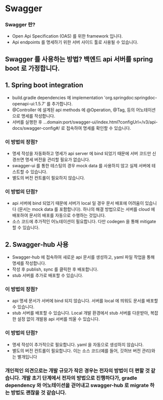 # Swagger

### Swagger 란?
 - Open Api Specification (OAS) 를 위한 framework 입니다.
 - Api endpoints 를 명세하기 위한 서버 사이드 툴로 사용될 수 있습니다. 

## Swagger 를 사용하는 방법? 백엔드 api 서버를 spring boot 로 가정합니다.
## 1. Spring boot integration
 - build.gradle dependencies 에 implementation 'org.springdoc:springdoc-openapi-ui:1.5.7' 를 추가합니다.
 - @Controller 에 설계된 api methods 에 @Operation, @Tag, 등의 어노테이션으로 명세를 작성합니다.
 - 서버를 실행한 후 ...domain:port/swagger-ui/index.html?configUrl=/v3/api-docs/swagger-config#/ 로 접속하여 명세를 확인할 수 있습니다.

### 이 방법의 장점?
 - 명세 작성을 자동화하고 명세가 api server 에 bind 되었기 때문에 서버 코드만 신경쓰면 명세 버전을 관리할 필요가 없습니다.
 - swagger-ui 를 통한 테스팅의 경우 mock data 를 사용하지 않고 실제 서버에 테스트할 수 있습니다. 
 - 별도의 버전 컨트롤이 필요하지 않습니다. 

### 이 방법의 단점?
 - api 서버에 bind 되었기 때문에 서버가 local 일 경우 문서 배포에 어려움이 있습니다 (문서는 mock data 를 포함합니다). 하나의 해결 방법으로는 서버를 cloud 에 배포하여 문서의 배포를 자동으로 수행하는 것입니다.
 - 소스 코드에 추가적인 어노테이션이 필요합니다. 다만 codegen 을 통해 mitigate 할 수 있습니다.


## 2. Swagger-hub 사용
 - Swagger-hub 에 접속하여 새로운 api 문서를 생성하고, yaml 파일 작업을 통해 명세를 작성합니다.
 - 작성 후 publish, sync 를 클릭한 후 배포합니다.
 - stub 서버를 추가로 배포할 수 있습니다.

### 이 방법의 장점?
 - api 명세 문서가 서버에 bind 되지 않습니다. 서버를 local 에 띄워도 문서를 배포할 수 있습니다.
 - stub 서버를 배포할 수 있습니다. Local 개발 환경에서 stub 서버를 다운받아, 복잡한 설정 없이 개발용 api 서버를 띄울 수 있습니다.

### 이 방법의 단점?
 - 명세 작성이 추가적으로 필요합니다. yaml 을 자동으로 생성하지 않습니다.
 - 별도의 버전 컨트롤이 필요합니다. 이는 소스 코드(예를 들어, 깃허브 버전 관리)와는 별개입니다



### 개인적인 의견으로는 개발 규모가 작은 경우는 전자의 방법이 더 편할 것 같습니다. 개발 초기 단계에서 전자의 방법으로 진행하다가, gradle dependency 와 어노테이션을 걷어내고 swagger-hub 로 migrate 하는 방법도 괜찮을 것 같습니다.
